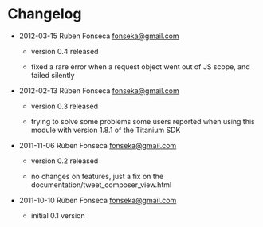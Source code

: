 # Changelog

- 2012-03-15 Ruben Fonseca <fonseka@gmail.com>

    * version 0.4 released

    * fixed a rare error when a request object went out of JS scope, and failed silently

- 2012-02-13 Rúben Fonseca <fonseka@gmail.com>

    * version 0.3 released

    * trying to solve some problems some users reported when using this module
      with version 1.8.1 of the Titanium SDK

- 2011-11-06 Rúben Fonseca <fonseka@gmail.com>

    * version 0.2 released
    
    * no changes on features, just a fix on the documentation/tweet_composer_view.html

- 2011-10-10 Rúben Fonseca <fonseka@gmail.com>

    * initial 0.1 version
